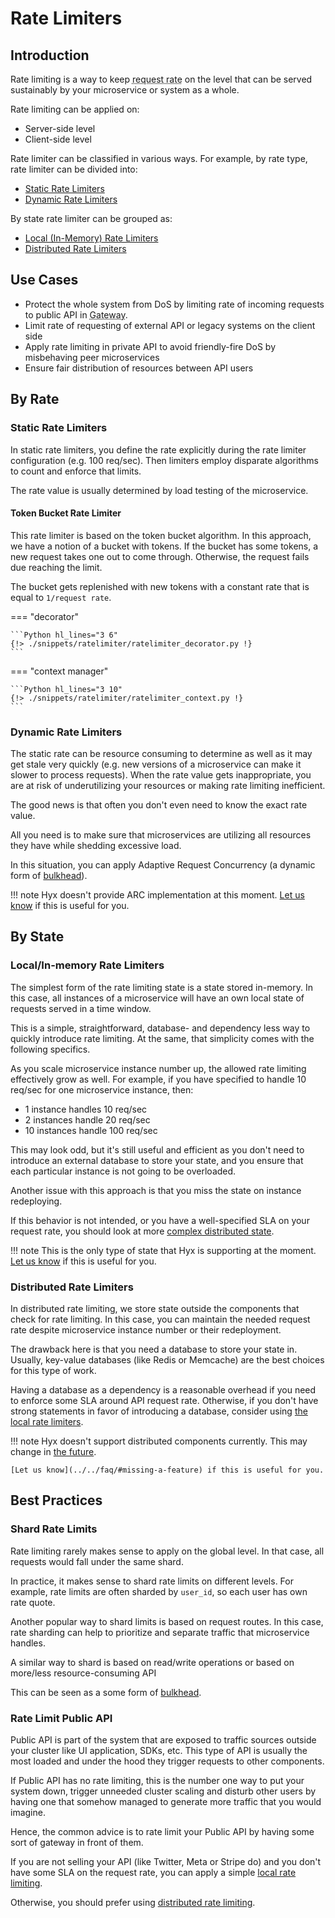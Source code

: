 # Rate Limiters

## Introduction

Rate limiting is a way to keep <abbr title="amount of request per time window">request rate</abbr> 
on the level that can be served sustainably by your microservice or system as a whole.

Rate limiting can be applied on:

* Server-side level
* Client-side level

Rate limiter can be classified in various ways. For example, by rate type, rate limiter can be divided into:

* [Static Rate Limiters](#static-rate-limiters)
* [Dynamic Rate Limiters](#dynamic-rate-limiters)

By state rate limiter can be grouped as:

* [Local (In-Memory) Rate Limiters](#localin-memory-rate-limiters)
* [Distributed Rate Limiters](#distributed-rate-limiters)

## Use Cases

* Protect the whole system from DoS by limiting rate of incoming requests to public API in <abbr title="a component, microservice or proxy that sits in front of all microservice API">Gateway</abbr>.
* Limit rate of requesting of external API or legacy systems on the client side
* Apply rate limiting in private API to avoid friendly-fire DoS by misbehaving peer microservices
* Ensure fair distribution of resources between API users

## By Rate

### Static Rate Limiters

In static rate limiters, you define the rate explicitly during the rate limiter configuration (e.g. 100 req/sec). 
Then limiters employ disparate algorithms to count and enforce that limits.

The rate value is usually determined by load testing of the microservice.

#### Token Bucket Rate Limiter

This rate limiter is based on the token bucket algorithm. 
In this approach, we have a notion of a bucket with tokens. 
If the bucket has some tokens, a new request takes one out to come through.
Otherwise, the request fails due reaching the limit.

The bucket gets replenished with new tokens with a constant rate that is equal to `1/request rate`.

=== "decorator"

    ```Python hl_lines="3 6"
    {!> ./snippets/ratelimiter/ratelimiter_decorator.py !}
    ```

=== "context manager"

    ```Python hl_lines="3 10"
    {!> ./snippets/ratelimiter/ratelimiter_context.py !}
    ```

### Dynamic Rate Limiters

The static rate can be resource consuming to determine as well as it may get stale very quickly (e.g. new versions of a microservice can make it slower to process requests).
When the rate value gets inappropriate, you are at risk of underutilizing your resources or making rate limiting inefficient.

The good news is that often you don't even need to know the exact rate value.

All you need is to make sure that microservices are utilizing all resources they have while shedding excessive load.

In this situation, you can apply Adaptive Request Concurrency (a dynamic form of [bulkhead](./bulkhead.md)).

!!! note
    Hyx doesn't provide ARC implementation at this moment. [Let us know](../../faq/#missing-a-feature) if this is useful for you.

## By State

### Local/In-memory Rate Limiters

The simplest form of the rate limiting state is a state stored in-memory. 
In this case, all instances of a microservice will have an own local state of requests served in a time window.

This is a simple, straightforward, database- and dependency less way to quickly introduce rate limiting. 
At the same, that simplicity comes with the following specifics.

As you scale microservice instance number up, the allowed rate limiting effectively grow as well. 
For example, if you have specified to handle 10 req/sec for one microservice instance, then:

* 1 instance handles 10 req/sec
* 2 instances handle 20 req/sec
* 10 instances handle 100 req/sec

This may look odd, but it's still useful and efficient as you don't need to introduce an external database 
to store your state, and you ensure that each particular instance is not going to be overloaded.

Another issue with this approach is that you miss the state on instance redeploying.

If this behavior is not intended, or you have a well-specified SLA on your request rate, 
you should look at more [complex distributed state](#distributed-rate-limiters).

!!! note
    This is the only type of state that Hyx is supporting at the moment. [Let us know](../../faq/#missing-a-feature) if this is useful for you.

### Distributed Rate Limiters

In distributed rate limiting, we store state outside the components that check for rate limiting. 
In this case, you can maintain the needed request rate despite microservice instance number or their redeployment.

The drawback here is that you need a database to store your state in. Usually, key-value databases (like Redis or Memcache) 
are the best choices for this type of work.

Having a database as a dependency is a reasonable overhead if you need to enforce some SLA around API request rate. 
Otherwise, if you don't have strong statements in favor of introducing a database, consider using [the local rate limiters](#localin-memory-rate-limiters).

!!! note
    Hyx doesn't support distributed components currently. This may change in [the future](../roadmap.md). 

    [Let us know](../../faq/#missing-a-feature) if this is useful for you.

## Best Practices

### Shard Rate Limits

Rate limiting rarely makes sense to apply on the global level. 
In that case, all requests would fall under the same shard.

In practice, it makes sense to shard rate limits on different levels.
For example, rate limits are often sharded by `user_id`, so each user has own rate quote.

Another popular way to shard limits is based on request routes. 
In this case, rate sharding can help to prioritize and separate traffic that microservice handles. 

A similar way to shard is based on read/write operations or based on more/less resource-consuming API

This can be seen as a some form of [bulkhead](./bulkhead.md).

### Rate Limit Public API

Public API is part of the system that are exposed to traffic sources outside your cluster like UI application, SDKs, etc.
This type of API is usually the most loaded and under the hood they trigger requests to other components.

If Public API has no rate limiting, this is the number one way to put your system down, 
trigger unneeded cluster scaling and disturb other users by having one that somehow managed to generate more traffic that you would imagine.

Hence, the common advice is to rate limit your Public API by having some sort of gateway in front of them.

If you are not selling your API (like Twitter, Meta or Stripe do) and you don't have some SLA on the request rate, 
you can apply a simple [local rate limiting](#localin-memory-rate-limiters).

Otherwise, you should prefer using [distributed rate limiting](#distributed-rate-limiters).
